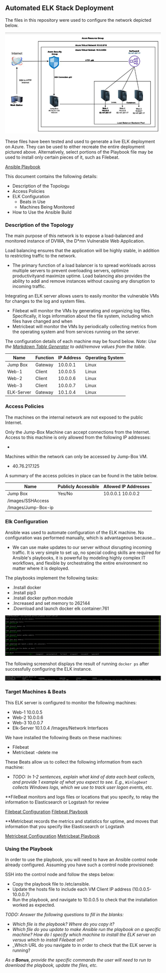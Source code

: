 ## Automated ELK Stack Deployment

The files in this repository were used to configure the network depicted below.

![ELK-Diagram](Images/ELK_Diagram.png)

These files have been tested and used to generate a live ELK deployment on Azure. They can be used to either recreate the entire deployment pictured above. Alternatively, select portions of the Playbook file may be used to install only certain pieces of it, such as Filebeat.

[Ansible Playbook](Ansible/ansible-playbook.yml)

This document contains the following details:
- Description of the Topologu
- Access Policies
- ELK Configuration
  - Beats in Use
  - Machines Being Monitored
- How to Use the Ansible Build


### Description of the Topology

The main purpose of this network is to expose a load-balanced and monitored instance of DVWA, the D*mn Vulnerable Web Application.

Load balancing ensures that the application will be highly stable, in addition to restricting traffic to the network.
- The primary function of a load balancer is to spread workloads across multiple servers to prevent overloading servers, optimize productivityand maximize uptime. Load balancing also provides the ability to addl and remove instances without causing any disruption to incoming traffic.

Integrating an ELK server allows users to easily monitor the vulnerable VMs for changes to the log and system files.
- Filebeat will monitor the VMs by generating and organizing log files. Specifically, it logs information about the file system, including which files have changed and when
- Metricbeat will monitor the VMs by periodically collecting metrics from the operating system and from services running on the server.

The configuration details of each machine may be found below.
_Note: Use the [Markdown Table Generator](http://www.tablesgenerator.com/markdown_tables) to add/remove values from the table_.

| Name       | Function | IP Address | Operating System |
|----------  |----------|------------|------------------|
| Jump Box   | Gateway  | 10.0.0.1   | Linux            |
| Web-1      | Client   | 10.0.0.5   | Linux            |
| Web-2      | Client   | 10.0.0.6   | Linux            |
| Web-3      | Client   | 10.0.0.7   | Linux            |
| ELK-Server | Gateway  | 10.1.0.4   | Linux            |


### Access Policies

The machines on the internal network are not exposed to the public Internet.

Only the Jump-Box Machine can accept connections from the Internet. Access to this machine is only allowed from the following IP addresses:
- <My Public IP>

Machines within the network can only be accessed by Jump-Box VM.
- 40.76.217.125

A summary of the access policies in place can be found in the table below.

| Name                | Publicly Accessible | Allowed IP Addresses |
|---------------------|---------------------|----------------------|
| Jump Box            | Yes/No              | 10.0.0.1 10.0.0.2    |
| /images/SSHAccess   |                     |                      |
| /Images/Jump-Box-ip |                     |                      |

### Elk Configuration

Ansible was used to automate configuration of the ELK machine. No configuration was performed manually, which is advantageous because...
- We can use make updates to our server without disrupting incoming traffic. It is very simple to set up, no special coding skills are required for Ansible's playbooks, it is powerful by modeling highly complex IT workflows, and flexible by orchestrating the entire environment no matter where it is deployed.

The playbooks implement the following tasks:
- .Install docker
- .Install pip3
- .Install docker python module
- .Increased and set memory to 262144
- .Download and launch docker elk container:761  

![ELK Installation](Images/InstallingELK.PNG)

The following screenshot displays the result of running `docker ps` after successfully configuring the ELK instance.

![Docker PS](Images/DockerPS.PNG)

### Target Machines & Beats
This ELK server is configured to monitor the following machines:
- Web-1 10.0.0.5
- Web-2 10.0.0.6
- Web-3 10.0.0.7
- Elk-Server 10.1.0.4 /Images/Network Interfaces

We have installed the following Beats on these machines:
- Filebeat  
- Metricbeat
 -delete me

These Beats allow us to collect the following information from each machine:
- _TODO: In 1-2 sentences, explain what kind of data each beat collects, and provide 1 example of what you expect to see. E.g., `Winlogbeat` collects Windows logs, which we use to track user logon events, etc._

**FileBeat monitors and logs files or locations that you specify, to relay the information to Elasticsearch or Logstash for review

[Filebeat Configuration](Ansible/filebeat-configuratioin.yml)
[Filebeat Playbook](Ansible/filebeat-playbook.yml)

**Metricbeat records the metrics and statistics for uptime, and moves that information that you specify like Elasticsearch or Logstash

[Metricbeat Configuration](Ansible/metricbeat-config-file.yml)
[Metricbeat Playbook](Ansible/metricbeat-playbook.yml)

### Using the Playbook
In order to use the playbook, you will need to have an Ansible control node already configured. Assuming you have such a control node provisioned:

SSH into the control node and follow the steps below:
- Copy the playbook file to /etc/ansible.
- Update the hosts file to include each VM Client IP address (10.0.0.5-10.0.0.7)
- Run the playbook, and navigate to 10.0.0.5 to check that the installation worked as expected.

_TODO: Answer the following questions to fill in the blanks:_
- _Which file is the playbook? Where do you copy it?_
- _Which file do you update to make Ansible run the playbook on a specific machine? How do I specify which machine to install the ELK server on versus which to install Filebeat on?_
- _Which URL do you navigate to in order to check that the ELK server is running?

_As a **Bonus**, provide the specific commands the user will need to run to download the playbook, update the files, etc._
